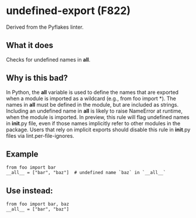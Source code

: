 # undefined-export (F822)
Derived from the Pyflakes linter.
## What it does
Checks for undefined names in __all__.
## Why is this bad?
In Python, the __all__ variable is used to define the names that are
exported when a module is imported as a wildcard (e.g.,
from foo import *). The names in __all__ must be defined in the module,
but are included as strings.
Including an undefined name in __all__ is likely to raise NameError at
runtime, when the module is imported.
In preview, this rule will flag undefined names in __init__.py file,
even if those names implicitly refer to other modules in the package. Users
that rely on implicit exports should disable this rule in __init__.py
files via lint.per-file-ignores.
## Example
```
from foo import bar
__all__ = ["bar", "baz"]  # undefined name `baz` in `__all__`
```
## Use instead:
```
from foo import bar, baz
__all__ = ["bar", "baz"]
```